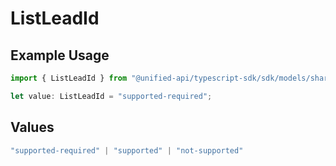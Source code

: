 # ListLeadId

## Example Usage

```typescript
import { ListLeadId } from "@unified-api/typescript-sdk/sdk/models/shared";

let value: ListLeadId = "supported-required";
```

## Values

```typescript
"supported-required" | "supported" | "not-supported"
```